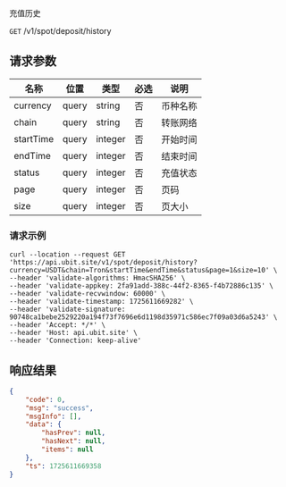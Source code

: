 充值历史

`GET` /v1/spot/deposit/history

## 请求参数

| 名称      | 位置  | 类型    | 必选 | 说明     |
| --------- | ----- | ------- | ---- | -------- |
| currency  | query | string  | 否   | 币种名称 |
| chain     | query | string  | 否   | 转账网络 |
| startTime | query | integer | 否   | 开始时间 |
| endTime   | query | integer | 否   | 结束时间 |
| status    | query | integer | 否   | 充值状态 |
| page      | query | integer | 否   | 页码     |
| size      | query | integer | 否   | 页大小   |

### 请求示例

```shell
curl --location --request GET 'https://api.ubit.site/v1/spot/deposit/history?currency=USDT&chain=Tron&startTime&endTime&status&page=1&size=10' \
--header 'validate-algorithms: HmacSHA256' \
--header 'validate-appkey: 2fa91add-388c-44f2-8365-f4b72886c135' \
--header 'validate-recvwindow: 60000' \
--header 'validate-timestamp: 1725611669282' \
--header 'validate-signature: 90748ca1bebe2529220a194f73f7696e6d1198d35971c586ec7f09a03d6a5243' \
--header 'Accept: */*' \
--header 'Host: api.ubit.site' \
--header 'Connection: keep-alive'
```

## 响应结果

```json
{
    "code": 0,
    "msg": "success",
    "msgInfo": [],
    "data": {
        "hasPrev": null,
        "hasNext": null,
        "items": null
    },
    "ts": 1725611669358
}
```

